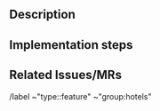 ## Description

<!-- Insert a description of the new feature here -->

## Implementation steps

<!-- Insert a description of the possible implementation steps here -->

## Related Issues/MRs

<!-- Add links to other issues/MRs here -->

/label ~"type::feature" ~"group:hotels"

